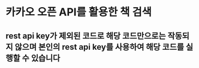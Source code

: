 # 카카오 오픈 API를 활용한 책 검색

## rest api key가 제외된 코드로 해당 코드만으로는 작동되지 않으며 본인의 rest api key를 사용하여 해당 코드를 실행할 수 있습니다

